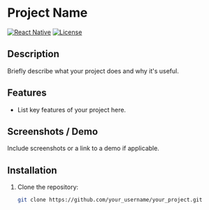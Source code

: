 # Project Name

[![React Native](https://img.shields.io/badge/React%20Native-v0.64.0-green.svg)](https://facebook.github.io/react-native/)
[![License](https://img.shields.io/badge/License-MIT-blue.svg)](https://opensource.org/licenses/MIT)

## Description

Briefly describe what your project does and why it's useful.

## Features

- List key features of your project here.

## Screenshots / Demo

Include screenshots or a link to a demo if applicable.

## Installation

1. Clone the repository:
   ```sh
   git clone https://github.com/your_username/your_project.git
